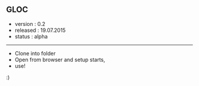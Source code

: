 ## GLOC


* version  : 0.2
* released : 19.07.2015
* status   : alpha

------------------------

* Clone into folder
* Open from browser and setup starts,
* use! 

:)

